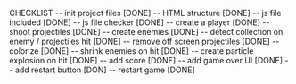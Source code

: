 CHECKLIST
-- init project files [DONE]
-- HTML structure [DONE]
-- js file included [DONE]
-- js file checker [DONE]
-- create a player [DONE]
-- shoot projectiles [DONE]
-- create enemies [DONE]
-- detect collection on enemy / projectiles hit [DONE]
-- remove off screen projectiles [DONE]
-- colorize [DONE]
-- shrink enemies on hit [DONE]
-- create particle explosion on hit [DONE]
-- add score [DONE]
-- add game over UI [DONE]
-- add restart button [DON]
-- restart game [DONE]
